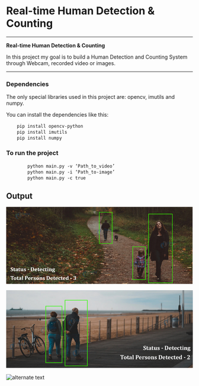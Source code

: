 # **Real-time Human Detection & Counting** 

---

**Real-time Human Detection & Counting**

In this project my goal is to build a Human Detection and Counting System through Webcam, recorded video or images.

---
### Dependencies
The only special libraries used in this project are: opencv,  imutils and numpy.

You can install the dependencies like this:
```
    pip install opencv-python
    pip install imutils
    pip install numpy
```
### To run the project

```
	    python main.py -v ‘Path_to_video’
		python main.py -i ‘Path_to-image’
		python main.py -c true
```

## Output

![alternate text](images/image1.png "Uploading file")

![alternate text](images/image2.png "File list")

![alternate text](images/image3.png "Counting members with same year")



